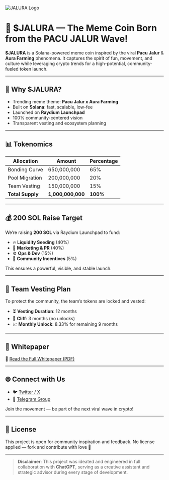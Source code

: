 ![JALURA Logo](https://ipfs.io/ipfs/bafkreidlvekzq2g3anvoqkanrjvc2bnvlbk4dg6wtvfxx3enphg7znwa5u)

# 🚀 $JALURA — The Meme Coin Born from the PACU JALUR Wave!

**$JALURA** is a Solana-powered meme coin inspired by the viral **Pacu Jalur** & **Aura Farming** phenomena. It captures the spirit of fun, movement, and culture while leveraging crypto trends for a high-potential, community-fueled token launch.

---

## 🌊 Why $JALURA?

- Trending meme theme: **Pacu Jalur x Aura Farming**
- Built on **Solana**: fast, scalable, low-fee
- Launched on **Raydium Launchpad**
- 100% community-centered vision
- Transparent vesting and ecosystem planning

---

## 📊 Tokenomics

| Allocation        | Amount        | Percentage |
|-------------------|---------------|------------|
| Bonding Curve     | 650,000,000   | 65%        |
| Pool Migration    | 200,000,000   | 20%        |
| Team Vesting      | 150,000,000   | 15%        |
| **Total Supply**  | **1,000,000,000** | **100%**  |

---

## 💰 200 SOL Raise Target

We’re raising **200 SOL** via Raydium Launchpad to fund:

- 🔥 **Liquidity Seeding** (40%)  
- 📢 **Marketing & PR** (40%)  
- ⚙️ **Ops & Dev** (15%)  
- 🎁 **Community Incentives** (5%)  

This ensures a powerful, visible, and stable launch.

---

## 🧠 Team Vesting Plan

To protect the community, the team’s tokens are locked and vested:

- ⏳ **Vesting Duration**: 12 months  
- 🧱 **Cliff**: 3 months (no unlocks)  
- 📈 **Monthly Unlock**: 8.33% for remaining 9 months  

---

## 📜 Whitepaper

📄 [Read the Full Whitepaper (PDF)](https://github.com/sifcom/JaluraMemeCoin/blob/Jalura/whitepaper/JALURA_Whitepaper.pdf)

---

## 🌐 Connect with Us

- 🐦 [Twitter / X](https://x.com/JaluraCoin)  
- 💬 [Telegram Group](https://t.me/JALURAcoin)  

Join the movement — be part of the next viral wave in crypto!

---

## 📄 License

This project is open for community inspiration and feedback. No license applied — fork and contribute with love 💙

---

> **Disclaimer**: This project was ideated and engineered in full collaboration with **ChatGPT**, serving as a creative assistant and strategic advisor during every stage of development.
